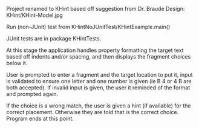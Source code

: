 Project renamed to KHint based off suggestion from Dr. Braude
Design: KHint/KHint-Model.jpg


Run (non-JUnit) test from KHintNoJUnitTest/KHintExample.main() 

JUnit tests are in package KHintTests.

At this stage the application handles property formatting the target text based off indents and/or spacing, and then displays the fragment choices below it.

User is prompted to enter a fragment and the target location to put it, input is validated to ensure one letter and one number is given (ie B 4 or 4 B are both accepted).  If invalid input is given, the user it reminded of the format and prompted again.

If the choice is a wrong match, the user is given a hint (if available) for the correct placement.  Otherwise they are told that is the correct choice.  Program ends at this point.
